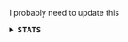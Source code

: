 I probably need to update this


<details>
<summary><b><samp>STATS</samp></b></summary>

  <div align="center">
     <p><img src="https://github-readme-stats.vercel.app/api?username=deathemonic&show_icons=true&bg_color=212529&text_color=FFBEBE&title_color=DEFBFF&icon_color=DEFBFF&border_radius=20&border_color=FFBEBE"/><p>
    <p><img src="https://github-readme-stats.vercel.app/api/top-langs/?username=deathemonic&langs_count=10&layout=compact&bg_color=212529&text_color=FFBEBE&title_color=DEFBFF&icon_color=DEFBFF&border_radius=20&border_color=FFBEBE"/></p>
    <p><img src="https://github-readme-streak-stats.herokuapp.com?user=Deathemonic&hide_border=false&background=212529&border=FFBEBE&stroke=FFBEBE&ring=FF8E8E&fire=FF8E8E&currStreakNum=DEFBFF&sideNums=DEFBFF&currStreakLabel=FFBEBE&sideLabels=FFBEBE&dates=FFBEBE"/></p>
    <p><img src="https://komarev.com/ghpvc/?username=deathemonic&label=Profile%20Views&color=212529&style=for-the-badge"/></p>
  </div>
</details>
